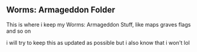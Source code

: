 ## Worms: Armageddon Folder
This is where i keep my Worms: Armageddon Stuff, like maps graves flags and so on

i will try to keep this as updated as possible
but i also know that i won't lol
